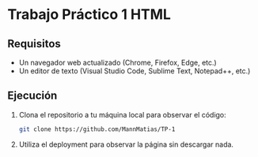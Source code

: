 # Trabajo Práctico 1 HTML

## Requisitos

- Un navegador web actualizado (Chrome, Firefox, Edge, etc.)
- Un editor de texto (Visual Studio Code, Sublime Text, Notepad++, etc.)

## Ejecución

1. Clona el repositorio a tu máquina local para observar el código:
   ```bash
   git clone https://github.com/MannMatias/TP-1
2. Utiliza el deployment para observar la página sin descargar nada.
